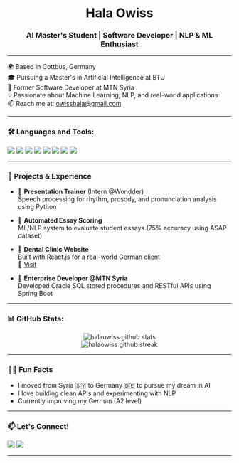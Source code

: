 <h1 align="center">Hala Owiss</h1>
<h3 align="center">AI Master's Student | Software Developer | NLP & ML Enthusiast</h3>

---

🌍 Based in Cottbus, Germany  
🎓 Pursuing a Master's in Artificial Intelligence at BTU  
💼 Former Software Developer at MTN Syria  
💡 Passionate about Machine Learning, NLP, and real-world applications  
📫 Reach me at: owisshala@gmail.com  

---

### 🛠️ Languages and Tools:

<p align="left">
  <img src="https://img.shields.io/badge/Python-3776AB?style=flat&logo=python&logoColor=white" />
  <img src="https://img.shields.io/badge/Java-007396?style=flat&logo=java&logoColor=white" />
  <img src="https://img.shields.io/badge/Spring_Boot-6DB33F?style=flat&logo=spring-boot&logoColor=white" />
  <img src="https://img.shields.io/badge/React-20232A?style=flat&logo=react&logoColor=61DAFB" />
  <img src="https://img.shields.io/badge/Flutter-02569B?style=flat&logo=flutter&logoColor=white" />
  <img src="https://img.shields.io/badge/SQL-003B57?style=flat&logo=postgresql&logoColor=white" />
  <img src="https://img.shields.io/badge/TensorFlow-FF6F00?style=flat&logo=tensorflow&logoColor=white" />
  <img src="https://img.shields.io/badge/PyTorch-EE4C2C?style=flat&logo=pytorch&logoColor=white" />
</p>

---

### 📌 Projects & Experience

- 🧠 **Presentation Trainer** (Intern @Wondder)  
  Speech processing for rhythm, prosody, and pronunciation analysis using Python

- 📝 **Automated Essay Scoring**  
  ML/NLP system to evaluate student essays (75% accuracy using ASAP dataset)

- 🦷 **Dental Clinic Website**  
  Built with React.js for a real-world German client  
  🔗 [Visit](https://zahnzentrum-koenigslutter.de)

- 🏢 **Enterprise Developer @MTN Syria**  
  Developed Oracle SQL stored procedures and RESTful APIs using Spring Boot

---

### 📊 GitHub Stats:

<p align="center">
  <img src="https://github-readme-stats.vercel.app/api?username=halaowiss&show_icons=true&theme=tokyonight" alt="halaowiss github stats" />
  <br>
  <img src="https://github-readme-streak-stats.herokuapp.com/?user=halaowiss&theme=tokyonight" alt="halaowiss github streak" />
</p>

---

### 🙋‍♀️ Fun Facts
- I moved from Syria 🇸🇾 to Germany 🇩🇪 to pursue my dream in AI  
- I love building clean APIs and experimenting with NLP  
- Currently improving my German (A2 level)

---

### 📫 Let's Connect!

<a href="mailto:owisshala@gmail.com"><img src="https://img.shields.io/badge/Gmail-D14836?style=flat&logo=gmail&logoColor=white"></a>
<a href="https://www.linkedin.com/in/halaowiss"><img src="https://img.shields.io/badge/LinkedIn-blue?style=flat&logo=linkedin&logoColor=white"></a>

---
